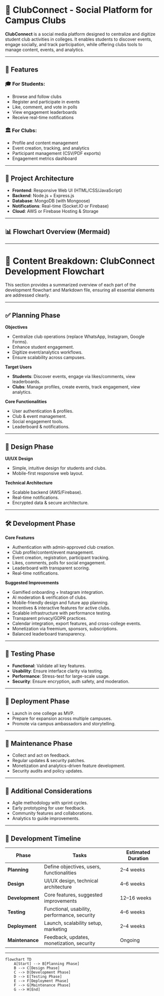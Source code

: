 # 📱 ClubConnect - Social Platform for Campus Clubs

**ClubConnect** is a social media platform designed to centralize and digitize student club activities in colleges. It enables students to discover events, engage socially, and track participation, while offering clubs tools to manage content, events, and analytics.

---

## 🚀 Features

### 🎓 For Students:
- Browse and follow clubs
- Register and participate in events
- Like, comment, and vote in polls
- View engagement leaderboards
- Receive real-time notifications

### 🏛️ For Clubs:
- Profile and content management
- Event creation, tracking, and analytics
- Participant management (CSV/PDF exports)
- Engagement metrics dashboard

---

## 📐 Project Architecture

- **Frontend**: Responsive Web UI (HTML/CSS/JavaScript)
- **Backend**: Node.js + Express.js
- **Database**: MongoDB (with Mongoose)
- **Notifications**: Real-time (Socket.IO or Firebase)
- **Cloud**: AWS or Firebase Hosting & Storage

---

## 📊 Flowchart Overview (Mermaid)

---

# 📄 Content Breakdown: ClubConnect Development Flowchart

This section provides a summarized overview of each part of the development flowchart and Markdown file, ensuring all essential elements are addressed clearly.

---

## ✅ Planning Phase

**Objectives**
- Centralize club operations (replace WhatsApp, Instagram, Google Forms).
- Enhance student engagement.
- Digitize event/analytics workflows.
- Ensure scalability across campuses.

**Target Users**
- **Students**: Discover events, engage via likes/comments, view leaderboards.
- **Clubs**: Manage profiles, create events, track engagement, view analytics.

**Core Functionalities**
- User authentication & profiles.
- Club & event management.
- Social engagement tools.
- Leaderboard & notifications.

---

## 🎨 Design Phase

**UI/UX Design**
- Simple, intuitive design for students and clubs.
- Mobile-first responsive web layout.

**Technical Architecture**
- Scalable backend (AWS/Firebase).
- Real-time notifications.
- Encrypted data & secure architecture.

---

## 🛠 Development Phase

**Core Features**
- Authentication with admin-approved club creation.
- Club profile/content/event management.
- Event creation, registration, participant tracking.
- Likes, comments, polls for social engagement.
- Leaderboard with transparent scoring.
- Real-time notifications.

**Suggested Improvements**
- Gamified onboarding + Instagram integration.
- AI moderation & verification of clubs.
- Mobile-friendly design and future app planning.
- Incentives & interactive features for active clubs.
- Scalable infrastructure with performance testing.
- Transparent privacy/GDPR practices.
- Calendar integration, export features, and cross-college events.
- Monetization via freemium, sponsors, subscriptions.
- Balanced leaderboard transparency.

---

## 🧪 Testing Phase

- **Functional**: Validate all key features.
- **Usability**: Ensure interface clarity via testing.
- **Performance**: Stress-test for large-scale usage.
- **Security**: Ensure encryption, auth safety, and moderation.

---

## 🚀 Deployment Phase

- Launch in one college as MVP.
- Prepare for expansion across multiple campuses.
- Promote via campus ambassadors and storytelling.

---

## 🔧 Maintenance Phase

- Collect and act on feedback.
- Regular updates & security patches.
- Monetization and analytics-driven feature development.
- Security audits and policy updates.

---

## 🔁 Additional Considerations

- Agile methodology with sprint cycles.
- Early prototyping for user feedback.
- Community features and collaborations.
- Analytics to guide improvements.

---

## 📅 Development Timeline

| Phase        | Tasks                                     | Estimated Duration |
|--------------|-------------------------------------------|---------------------|
| **Planning**     | Define objectives, users, functionalities   | 2–4 weeks           |
| **Design**       | UI/UX design, technical architecture       | 4–6 weeks           |
| **Development**  | Core features, suggested improvements      | 12–16 weeks         |
| **Testing**      | Functional, usability, performance, security| 4–6 weeks           |
| **Deployment**   | Launch, scalability setup, marketing       | 2–4 weeks           |
| **Maintenance**  | Feedback, updates, monetization, security  | Ongoing             |

---


```mermaid
flowchart TD
    A[Start] --> B[Planning Phase]
    B --> C[Design Phase]
    C --> D[Development Phase]
    D --> E[Testing Phase]
    E --> F[Deployment Phase]
    F --> G[Maintenance Phase]
    G --> H[End]
